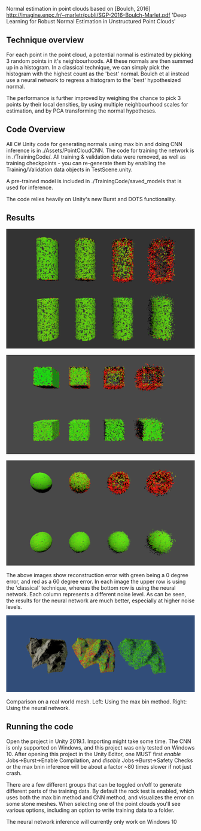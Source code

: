 Normal estimation in point clouds based on [Boulch, 2016] <http://imagine.enpc.fr/~marletr/publi/SGP-2016-Boulch-Marlet.pdf> 'Deep Learning for Robust Normal Estimation in Unstructured Point Clouds' 


## Technique overview

For each point in the point cloud, a potential normal is estimated by picking 3 random points in it's neighbourhoods. All these normals are then summed up in a histogram. In a classical technique, we can simply pick the histogram with the highest count as the 'best' normal. Boulch et al instead use a neural network to regress a histogram to the 'best' hypothesized normal.

The performance is further improved by weighing the chance to pick 3 points by their local densities, by using multiple neighbourhood scales for estimation, and by PCA transforming the normal hypotheses.

## Code Overview 

All C# Unity code for generating normals using max bin and doing CNN inference is in ./Assets/PointCloudCNN. The code for training the network is in ./TrainingCode/. All training & validation data were removed, as well as training checkpoints - you can re-generate them by enabling the Training/Validation data objects in TestScene.unity. 

A pre-trained model is included in ./TrainingCode/saved_models that is used for inference.

The code relies heavily on Unity's new Burst and DOTS functionality.

## Results

![Comparison on Cylinders](./Images/cylinderCompare.png)

![Comparison on Cubes](./Images/cubeCompare.png)

![Comparison on Spheres](./Images/sphereCompare.png)

The above images show reconstruction error with green being a 0 degree error, and red as a 60 degree error. In each image the upper row is using the 'classical' technique, whereas the bottom row is using the neural network. Each column represents a different noise level. As can be seen, the results for the neural network are much better, especially at higher noise levels. 


![Comparison on real world rock mesh](./Images/rockCompare.png)

Comparison on a real world mesh. Left: Using the max bin method. Right: Using the neural network. 

## Running the code

Open the project in Unity 2019.1. Importing might take some time. The CNN is only supported on Windows, and this project was only tested on Windows 10. After opening this project in the Unity Editor, one MUST first _enable_ Jobs->Burst->Enable Compilation, and _disable_ Jobs->Burst->Safety Checks or the max bnin inference will be about a factor ~80 times slower if not just crash.

There are a few different groups that can be toggled on/off to generate different parts of the training data. By default the rock test is enabled, which uses both the max bin method and CNN method, and visualizes the error on some stone meshes. When selecting one of the point clouds you'll see various options, including an option to write training data to a folder.

The neural network inference will currently only work on Windows 10


